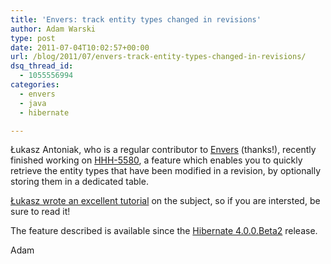 ```yaml
---
title: 'Envers: track entity types changed in revisions'
author: Adam Warski
type: post
date: 2011-07-04T10:02:57+00:00
url: /blog/2011/07/envers-track-entity-types-changed-in-revisions/
dsq_thread_id:
  - 1055556994
categories:
  - envers
  - java
  - hibernate

---
```

Łukasz Antoniak, who is a regular contributor to [Envers][1] (thanks!), recently finished working on [HHH-5580][2], a feature which enables you to quickly retrieve the entity types that have been modified in a revision, by optionally storing them in a dedicated table.

[Łukasz wrote an excellent tutorial][3] on the subject, so if you are intersted, be sure to read it!

The feature described is available since the [Hibernate 4.0.0.Beta2][4] release.

Adam

 [1]: http://jboss.org/envers
 [2]: http://opensource.atlassian.com/projects/hibernate/browse/HHH-5580
 [3]: http://lukaszantoniak.wordpress.com/2011/07/02/hhh-5580/
 [4]: http://in.relation.to/Bloggers/HibernateCore400Beta2Release

